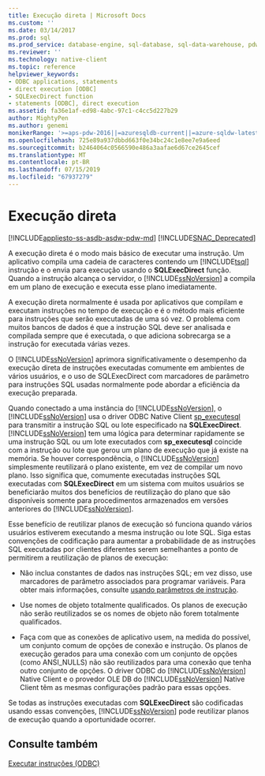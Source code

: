 ```yaml
---
title: Execução direta | Microsoft Docs
ms.custom: ''
ms.date: 03/14/2017
ms.prod: sql
ms.prod_service: database-engine, sql-database, sql-data-warehouse, pdw
ms.reviewer: ''
ms.technology: native-client
ms.topic: reference
helpviewer_keywords:
- ODBC applications, statements
- direct execution [ODBC]
- SQLExecDirect function
- statements [ODBC], direct execution
ms.assetid: fa36e1af-ed98-4abc-97c1-c4cc5d227b29
author: MightyPen
ms.author: genemi
monikerRange: '>=aps-pdw-2016||=azuresqldb-current||=azure-sqldw-latest||>=sql-server-2016||=sqlallproducts-allversions||>=sql-server-linux-2017||=azuresqldb-mi-current'
ms.openlocfilehash: 725e89a937dbbd663f0e34bc24c1e8ee7e9a6eed
ms.sourcegitcommit: b2464064c0566590e486a3aafae6d67ce2645cef
ms.translationtype: MT
ms.contentlocale: pt-BR
ms.lasthandoff: 07/15/2019
ms.locfileid: "67937279"
---
```

# <a name="direct-execution"></a>Execução direta
[!INCLUDE[appliesto-ss-asdb-asdw-pdw-md](../../../includes/appliesto-ss-asdb-asdw-pdw-md.md)]
[!INCLUDE[SNAC_Deprecated](../../../includes/snac-deprecated.md)]

  A execução direta é o modo mais básico de executar uma instrução. Um aplicativo compila uma cadeia de caracteres contendo um [!INCLUDE[tsql](../../../includes/tsql-md.md)] instrução e o envia para execução usando o **SQLExecDirect** função. Quando a instrução alcança o servidor, o [!INCLUDE[ssNoVersion](../../../includes/ssnoversion-md.md)] a compila em um plano de execução e executa esse plano imediatamente.  
  
 A execução direta normalmente é usada por aplicativos que compilam e executam instruções no tempo de execução e é o método mais eficiente para instruções que serão executadas de uma só vez. O problema com muitos bancos de dados é que a instrução SQL deve ser analisada e compilada sempre que é executada, o que adiciona sobrecarga se a instrução for executada várias vezes.  
  
 O [!INCLUDE[ssNoVersion](../../../includes/ssnoversion-md.md)] aprimora significativamente o desempenho da execução direta de instruções executadas comumente em ambientes de vários usuários, e o uso de SQLExecDirect com marcadores de parâmetro para instruções SQL usadas normalmente pode abordar a eficiência da execução preparada.  
  
 Quando conectado a uma instância do [!INCLUDE[ssNoVersion](../../../includes/ssnoversion-md.md)], o [!INCLUDE[ssNoVersion](../../../includes/ssnoversion-md.md)] usa o driver ODBC Native Client [sp_executesql](../../../relational-databases/system-stored-procedures/sp-executesql-transact-sql.md) para transmitir a instrução SQL ou lote especificado na **SQLExecDirect**. [!INCLUDE[ssNoVersion](../../../includes/ssnoversion-md.md)] tem uma lógica para determinar rapidamente se uma instrução SQL ou um lote executados com **sp_executesql** coincide com a instrução ou lote que gerou um plano de execução que já existe na memória. Se houver correspondência, o [!INCLUDE[ssNoVersion](../../../includes/ssnoversion-md.md)] simplesmente reutilizará o plano existente, em vez de compilar um novo plano. Isso significa que, comumente executadas instruções SQL executadas com **SQLExecDirect** em um sistema com muitos usuários se beneficiarão muitos dos benefícios de reutilização do plano que são disponíveis somente para procedimentos armazenados em versões anteriores do [!INCLUDE[ssNoVersion](../../../includes/ssnoversion-md.md)].  
  
 Esse benefício de reutilizar planos de execução só funciona quando vários usuários estiverem executando a mesma instrução ou lote SQL. Siga estas convenções de codificação para aumentar a probabilidade de as instruções SQL executadas por clientes diferentes serem semelhantes a ponto de permitirem a reutilização de planos de execução:  
  
-   Não inclua constantes de dados nas instruções SQL; em vez disso, use marcadores de parâmetro associados para programar variáveis. Para obter mais informações, consulte [usando parâmetros de instrução](../../../relational-databases/native-client-odbc-queries/using-statement-parameters.md).  
  
-   Use nomes de objeto totalmente qualificados. Os planos de execução não serão reutilizados se os nomes de objeto não forem totalmente qualificados.  
  
-   Faça com que as conexões de aplicativo usem, na medida do possível, um conjunto comum de opções de conexão e instrução. Os planos de execução gerados para uma conexão com um conjunto de opções (como ANSI_NULLS) não são reutilizados para uma conexão que tenha outro conjunto de opções. O driver ODBC do [!INCLUDE[ssNoVersion](../../../includes/ssnoversion-md.md)] Native Client e o provedor OLE DB do [!INCLUDE[ssNoVersion](../../../includes/ssnoversion-md.md)] Native Client têm as mesmas configurações padrão para essas opções.  
  
 Se todas as instruções executadas com **SQLExecDirect** são codificadas usando essas convenções, [!INCLUDE[ssNoVersion](../../../includes/ssnoversion-md.md)] pode reutilizar planos de execução quando a oportunidade ocorrer.  
  
## <a name="see-also"></a>Consulte também  
 [Executar instruções &#40;ODBC&#41;](../../../relational-databases/native-client-odbc-queries/executing-statements/executing-statements-odbc.md)  
  
  

